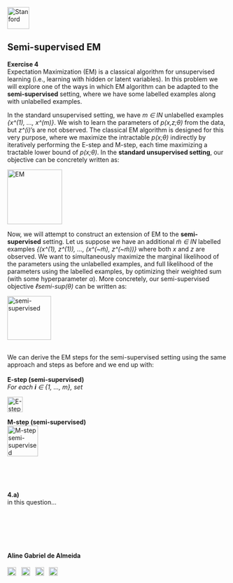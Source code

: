 <a href="https://i.dlpng.com/static/png/498606_preview.png"><img src="https://i.dlpng.com/static/png/498606_preview.png" title="Stanford" alt="Stanford" height="50"></a>

## Semi-supervised EM
  
**Exercise 4**  
Expectation Maximization (EM) is a classical algorithm for unsupervised learning (i.e., learning with hidden or latent variables). In this problem we will explore one of the ways in which EM algorithm can be adapted to the **semi-supervised** setting, where we have some labelled examples along with unlabelled examples.  

In the standard unsupervised setting, we have *m ∈ IN* unlabelled examples *{x^(1), ..., x^(m)}*. We wish to learn the parameters of *p(x,z;θ)* from the data, but *z^(i)*’s are not observed. The classical EM algorithm is designed for this very purpose, where we maximize the intractable
*p(x;θ)* indirectly by iteratively performing the E-step and M-step, each time maximizing a tractable lower bound of *p(x;θ)*. In the **standard unsupervised setting**, our objective can be concretely written as:

<a href="https://github.com/AlmeidaAlin3/MachineLearning/blob/master/ProblemSet3/Exercise4/img/EM.png"><img src="https://github.com/AlmeidaAlin3/MachineLearning/blob/master/ProblemSet3/Exercise4/img/EM.png" title="EM" alt="EM" height="125"></a>

Now, we will attempt to construct an extension of EM to the **semi-supervised** setting. Let us suppose we have an additional *m̃ ∈ IN* labelled examples *{(x^(1), z^(1)), ..., (x^(~m̃), z^(~m̃))}* where both *x* and *z* are observed. We want to simultaneously maximize the marginal likelihood of the parameters using the unlabelled examples, and full likelihood of the parameters using the labelled examples, by optimizing their weighted sum (with some hyperparameter *α*). More concretely, our semi-supervised objective *ℓsemi-sup(θ)* can be written as:

<a href="https://github.com/AlmeidaAlin3/MachineLearning/blob/master/ProblemSet3/Exercise4/img/semi_sup.png"><img src="https://github.com/AlmeidaAlin3/MachineLearning/blob/master/ProblemSet3/Exercise4/img/semi_sup.png" title="semi-supervised" alt="semi-supervised" height="100"></a>  

&nbsp;  
We can derive the EM steps for the semi-supervised setting using the same approach and steps as before and we end up with:  
&nbsp;  
**E-step (semi-supervised)**  
*For each **i** ∈ {1, ..., m}, set*

<a href="https://github.com/AlmeidaAlin3/MachineLearning/blob/master/ProblemSet3/Exercise4/img/E_step.png"><img src="https://github.com/AlmeidaAlin3/MachineLearning/blob/master/ProblemSet3/Exercise4/img/E_step.png" title="E-step semi-supervised" alt="E-step semi-supervised" height="35"></a> 


**M-step (semi-supervised)**  
<a href="https://github.com/AlmeidaAlin3/MachineLearning/blob/master/ProblemSet3/Exercise4/img/M_step.png"><img src="https://github.com/AlmeidaAlin3/MachineLearning/blob/master/ProblemSet3/Exercise4/img/M_step.png" title="M-step semi-supervised" alt="M-step semi-supervised" height="70"></a> 

&nbsp;  


&nbsp;  
&nbsp;  
**4.a)**  
in this question...



&nbsp;  

&nbsp;  
---

#### Aline Gabriel de Almeida  
<a href="https://www.linkedin.com/in/alinegalmeida/"><img src="https://cdn3.iconfinder.com/data/icons/logos-and-brands-adobe/512/201_Linkedin-512.png" title="Linkedin: alinegalmeida" alt="https://www.linkedin.com/in/alinegalmeida/" height="20"></a>
&nbsp; <a href="https://www.kaggle.com/almeidaalin3"><img src="https://cdn3.iconfinder.com/data/icons/logos-and-brands-adobe/512/189_Kaggle-512.png" title="Kaggle: almeidaalin3" alt="https://www.kaggle.com/almeidaalin3" height="20"></a>
&nbsp; <a href="mailto:aline.gabriel.almeida@gmail.com"><img src="https://cdn3.iconfinder.com/data/icons/logos-and-brands-adobe/512/147_Gmail-512.png" title="aline.gabriel.almeida@gmail.com" alt="aline.gabriel.almeida@gmail.com" height="20"></a>
&nbsp; <a href="https://github.com/AlmeidaAlin3/"><img src="https://cdn3.iconfinder.com/data/icons/logos-and-brands-adobe/512/142_Github-512.png" title="Github: AlmeidaAlin3" alt="https://github.com/AlmeidaAlin3/" height="20"></a> 

